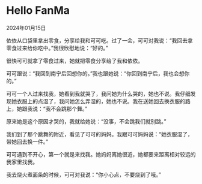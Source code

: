 # Hello FanMa 

2024年01月15日

依依从口袋里拿出零食，分享给我和可可吃。过了一会，可可对我说：“我回去拿零食过来给你吃中。”我很欣慰地说：“好的。”

很快可可就拿了零食过来，她就把零食分享给了我和依依。

可可跟说：“我回到南宁后回想你的。”我也跟她说：“你回到南宁后，我也会想你的。”

可可一个人过来找我，她看到我就哭了，我问她为什么哭的，她也不说。我仔细发现她衣服上的点湿了，我问她怎么弄湿的，她也不说。我在送她回去换衣服的路上，她跟我说：“我不会跳那个舞。”

原来她是这个原因才哭的，我就给她说：“没事，不会跳我们就别跳。”

我们到了那个跳舞的附近，看见了可可的妈妈。我跟可可妈妈说：“她衣服湿了，带她回去换一件。”

可可遇到不开心，第一个就是来找我。她妈妈离她很近，她都要来距离相对较远的我家里找我。

我去烧火煮面条的时候，可可对我说：“你小心点，不要烧到了哦。”